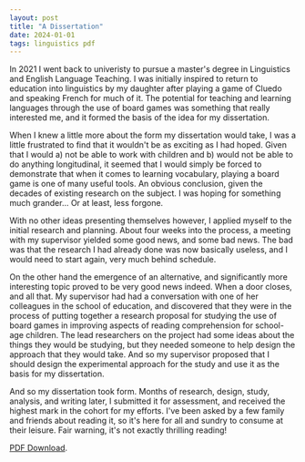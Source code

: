```yaml
---
layout: post
title: "A Dissertation"
date: 2024-01-01
tags: linguistics pdf 
---
```


In 2021 I went back to univeristy to pursue a master's degree in Linguistics and English Language Teaching. I was initially inspired to return to education into linguistics by my daughter after playing a game of Cluedo and speaking French for much of it. The potential for teaching and learning languages through the use of board games was something that really interested me, and it formed the basis of the idea for my dissertation.

When I knew a little more about the form my dissertation would take, I was a little frustrated to find that it wouldn't be as exciting as I had hoped. Given that I would a) not be able to work with children and b) would not be able to do anything longitudinal, it seemed that I would simply be forced to demonstrate that when it comes to learning vocabulary, playing a board game is one of many useful tools. An obvious conclusion, given the decades of existing research on the subject. I was hoping for something much grander... Or at least, less forgone.

With no other ideas presenting themselves however, I applied myself to the initial research and planning. About four weeks into the process, a meeting with my supervisor yielded some good news, and some bad news. The bad was that the research I had already done was now basically useless, and I would need to start again, very much behind schedule.

On the other hand the emergence of an alternative, and significantly more interesting topic proved to be very good news indeed. When a door closes, and all that. My supervisor had had a conversation with one of her colleagues in the school of education, and discovered that they were in the process of putting together a research proposal for studying the use of board games in improving aspects of reading comprehension for school-age children. The lead researchers on the project had some ideas about the things they would be studying, but they needed someone to help design the approach that they would take. And so my supervisor proposed that I should design the experimental approach for the study and use it as the basis for my dissertation. 

And so my dissertation took form. Months of research, design, study, analysis, and writing later, I submitted it for assessment, and received the highest mark in the cohort for my efforts. I've been asked by a few family and friends about reading it, so it's here for all and sundry to consume at their leisure. Fair warning, it's not exactly thrilling reading!

[PDF Download](https://beod.co.uk/assets/pdf/dissertation.pdf).
